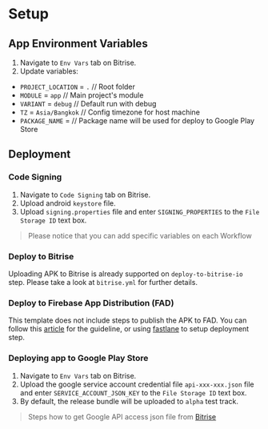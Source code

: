 # Setup

## App Environment Variables

1. Navigate to `Env Vars` tab on Bitrise.
2. Update variables:
  - `PROJECT_LOCATION` = `.` // Root folder
  - `MODULE` = `app` // Main project's module
  - `VARIANT` = `debug` // Default run with debug
  - `TZ` = `Asia/Bangkok` // Config timezone for host machine
  - `PACKAGE_NAME` = <Your app package id> // Package name will be used for deploy to Google Play Store

## Deployment

### Code Signing

1. Navigate to `Code Signing` tab on Bitrise.
2. Upload android `keystore` file.
3. Upload `signing.properties` file and enter `SIGNING_PROPERTIES` to the `File Storage ID` text box.

> Please notice that you can add specific variables on each Workflow

### Deploy to Bitrise

Uploading APK to Bitrise is already supported on `deploy-to-bitrise-io` step. Please take a look at `bitrise.yml` for further details.

### Deploy to Firebase App Distribution (FAD)

This template does not include steps to publish the APK to FAD.
You can follow this [article](https://medium.com/@arekk/bitrise-firebase-app-distribution-step-9f9eb558fb89) for the guideline, or using [fastlane](https://docs.fastlane.tools/getting-started/android/setup/) to setup deployment step.

### Deploying app to Google Play Store

1. Navigate to `Env Vars` tab on Bitrise.
2. Upload the google service account credential file `api-xxx-xxx.json` file and enter `SERVICE_ACCOUNT_JSON_KEY` to the `File Storage ID` text box.
3. By default, the release bundle will be uploaded to `alpha` test track.

> Steps how to get Google API access json file from [Bitrise](https://devcenter.bitrise.io/deploy/android-deploy/deploying-android-apps/)
